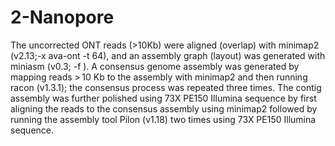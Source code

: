 # 2-Nanopore
 The uncorrected ONT reads (>10Kb) were aligned (overlap) with minimap2 (v2.13;-x ava-ont -t 64), and an assembly graph (layout) was generated with miniasm (v0.3; -f <reads> <overlaps>). A consensus genome assembly was generated by mapping reads > 10 Kb to the assembly with minimap2 and then running racon (v1.3.1); the consensus process was repeated three times. 
 The contig assembly was further polished using 73X PE150 Illumina sequence by first aligning the reads to the consensus assembly using minimap2 followed by running the assembly tool Pilon (v1.18) two times using 73X PE150 Illumina sequence. 
